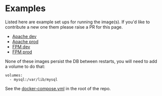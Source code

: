 # Examples

Listed here are example set ups for running the image(s). If you'd like to contribute a new one them please raise a PR for this page.

* [Apache dev](https://github.com/tobybatch/kimai2/tree/main/compose/docker-compose.apache.dev.yml)
* [Apache prod](https://github.com/tobybatch/kimai2/tree/main/compose/docker-compose.apache.prod.yml)
* [FPM dev](https://github.com/tobybatch/kimai2/tree/main/compose/docker-compose.fpm.dev.yml)
* [FPM prod](https://github.com/tobybatch/kimai2/tree/main/compose/docker-compose.fpm.prod.yml)

None of these images persist the DB between restarts, you will need to add a volume to do that:

    volumes:
      - mysql:/var/lib/mysql

See the [docker-compose.yml](../docker-compose.yml) in the root of the repo.
